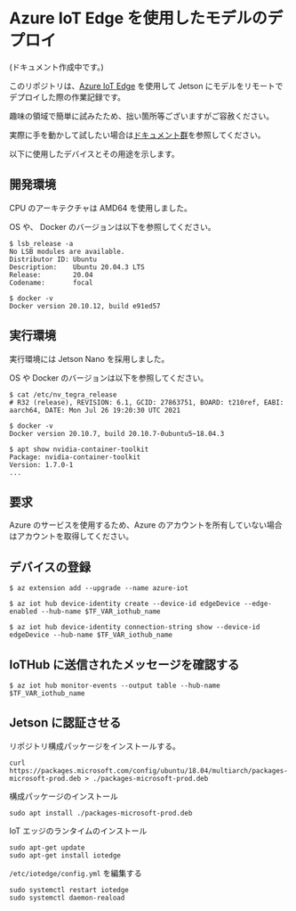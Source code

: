 # Azure IoT Edge を使用したモデルのデプロイ

(ドキュメント作成中です。)

このリポジトリは、[Azure IoT Edge](https://docs.microsoft.com/ja-jp/azure/iot-edge/about-iot-edge?view=iotedge-2020-11) を使用して Jetson にモデルをリモートでデプロイした際の作業記録です。

趣味の領域で簡単に試みたため、拙い箇所等ございますがご容赦ください。

実際に手を動かして試したい場合は[ドキュメント群](/docs)を参照してください。

以下に使用したデバイスとその用途を示します。

## 開発環境

CPU のアーキテクチャは AMD64 を使用しました。

OS や、 Docker のバージョンは以下を参照してください。

```shell-session
$ lsb_release -a
No LSB modules are available.
Distributor ID: Ubuntu
Description:    Ubuntu 20.04.3 LTS
Release:        20.04
Codename:       focal

$ docker -v
Docker version 20.10.12, build e91ed57
```

## 実行環境

実行環境には Jetson Nano を採用しました。

OS や Docker のバージョンは以下を参照してください。

```shell-session
$ cat /etc/nv_tegra_release
# R32 (release), REVISION: 6.1, GCID: 27863751, BOARD: t210ref, EABI: aarch64, DATE: Mon Jul 26 19:20:30 UTC 2021

$ docker -v
Docker version 20.10.7, build 20.10.7-0ubuntu5~18.04.3

$ apt show nvidia-container-toolkit
Package: nvidia-container-toolkit
Version: 1.7.0-1
...
```

## 要求

Azure のサービスを使用するため、Azure のアカウントを所有していない場合はアカウントを取得してください。

## デバイスの登録

```shell-session
$ az extension add --upgrade --name azure-iot
```

```shell-session
$ az iot hub device-identity create --device-id edgeDevice --edge-enabled --hub-name $TF_VAR_iothub_name
```

```shell-session
$ az iot hub device-identity connection-string show --device-id edgeDevice --hub-name $TF_VAR_iothub_name
```

## IoTHub に送信されたメッセージを確認する

```shell-session
$ az iot hub monitor-events --output table --hub-name $TF_VAR_iothub_name
```

## Jetson に認証させる

リポジトリ構成パッケージをインストールする。

```shell-session
curl https://packages.microsoft.com/config/ubuntu/18.04/multiarch/packages-microsoft-prod.deb > ./packages-microsoft-prod.deb
```

構成パッケージのインストール

```shell-session
sudo apt install ./packages-microsoft-prod.deb
```

IoT エッジのランタイムのインストール

```shell-session
sudo apt-get update
sudo apt-get install iotedge
```

`/etc/iotedge/config.yml` を編集する

```shell-session
sudo systemctl restart iotedge
sudo systemctl daemon-reaload
```
